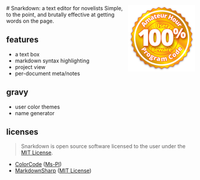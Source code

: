 <img src="amateurstamp.png" style="float:right;">
# Snarkdown: a text editor for novelists
Simple, to the point, and brutally effective at getting words on the page.

## features
* a text box
* markdown syntax highlighting 
* project view
* per-document meta/notes

## gravy
* user color themes
* name generator

## licenses
> Snarkdown is open source software licensed to the user under the [MIT License](http://opensource.org/licenses/mit-license.php).

 * [ColorCode](http://colorcode.codeplex.com/license) ([Ms-Pl](http://opensource.org/licenses/MS-PL))
 * [MarkdownSharp](https://code.google.com/p/markdownsharp/) ([MIT License](http://opensource.org/licenses/mit-license.php))